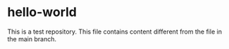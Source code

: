 # hello-world
This is a test repository.
This file contains content different from the file in the main branch.
